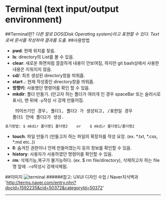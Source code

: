 # Terminal (text input/output environment)
##Terminal란?
*다른 말로 DOS(Disk Operating system)라고 표현할 수 있다. Text로써 문서를 작성하여 결과를 도출.*
##사용방법
* **pwd**: 현재 위치를 찾음.
* **ls**: directory의 List를 볼 수 있음.
* **clear**: 새로운 화면처럼 깔끔하게 내용이 안보여짐, 하지만 git bash상에서 사용한 내용은 지워지지 않음.
* **cd/**: 최초 생성된 directory창을 띄워줌.
* **start .**: 현재 작성중인 directory창을 띄워줌.
* **방향키**: 사용했던 명령어를 확인 할 수 있음.
* **mkdir**: 폴더 만들기. (만고자 하는 폴더가 여러개 인 경우 spaceBar 또는 슬러시로 표시), 맨 뒤에 `-p`작성 시 강제 만들어짐. <pre> 띄어쓰기인 경우, 폴더1, 폴더2 가 생성되고, /표현일 경우 폴더1 안에 폴더2가 생성.</pre>
```markdown
표기방법: $ mkdir 폴더명1 폴더명2    or    $ mkdir 폴더명1/폴더명2
```
* **touch**: 파일 만들기 (만들고자 하는 파일의 확장자를 작성 요망. (ex. *.txt, *.css, *.md etc..))
* **ll**: 숨겨진 권한이나 언제 만들어졌는지 등의 정보를 확인할 수 있음. 
* **history**: 사용자가 사용하였던 명령어를 확인할 수 있음.
* **rm**: 삭제기능,복구가 불가능하다. (ex. $ rm file/directory), 삭제하고자 하는 file명 앞에 `-rd`작성시 강제삭제됨.

##이미지
![terminal](http://blogfiles7.naver.net/MjAxNzAyMDVfMjk5/MDAxNDg2Mjk2MDY1NDc3.-U-YUVNOwYxlEieaVUSze0tEyu8Sd70W6w5wVbc0xVwg.JTWEqb9BktaxnmDmKExfFL0fsTsuew0aKwonS1kIthUg.PNG.lyhy0310/2017-02-05_21%3B00%3B06.PNG)
######참고: UXUI 디자인 수업 / Naver지식백과
'<http://terms.naver.com/entry.nhn?docId=1592235&cid=50372&categoryId=50372>'
<hr/>